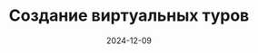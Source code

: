 ---
title: Создание виртуальных туров
btnText: Стоимость
navText: ""
date: 2024-12-09

price:
    -   title: "Виртуальный тур для сайта"
        cost: "3000 рублей за одну панораму"
        duration: "5-7 дней"
        text: "Стоимость указана для фотосъемки в пределах Ростова-на-Дону. В туре должно быть не менее 3 сферических панорам. В общую стоимость входит программирование скрипта виртуального тура. Если в туре более 5 панорам, срок исполнения обсуждается дополнительно."

---